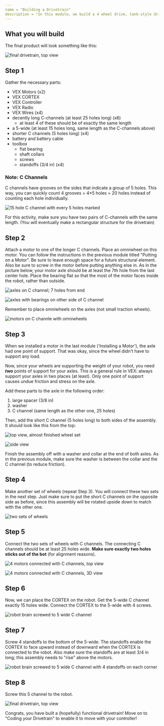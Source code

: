 ```yaml
---
name = "Building a Drivetrain"
description = "In this module, we build a 4 wheel drive, tank-style drivetrain. This is the standard way to build a drivetrain that you will probably use in competition."
---
```


## What you will build

The final product will look something like this:



![final drivetrain, top view](./2-8-1.png)

## Step 1

Gather the necessary parts:

- VEX Motors (x2)
- VEX CORTEX
- VEX Controller
- VEX Radio
- VEX Wires (x4)
- decently long C-channels (at least 25 holes long) (x6)
  - at least 4 of these should be of exactly the same length
- a 5-wide (at least 15 holes long, same length as the C-channels above)
- shorter C channels (5 holes long) (x4)
- battery and battery cable
- toolbox
  - flat bearing
  - shaft collars
  - screws
  - standoffs (3/4 in) (x4)

### Note: C Channels

C channels have grooves on the sides that indicate a group of 5 holes. This way, you can quickly count 4 grooves = 4\*5 holes = 20 holes instead of counting each hole individually.



![15 hole C channel with every 5 holes marked](./2-1-1.png)



For this activity, make sure you have two pairs of C-channels with the same length. (You will eventually make a rectangular structure for the drivetrain)

## Step 2

Attach a motor to one of the longer C channels. Place an omniwheel on this motor. You can follow the instructions in the previous module titled "Putting on a Motor". Be sure to leave enough space for a future structural element. Also be sure to screw in the motor before putting anything else in. As in the picture below, your motor axle should be at least the 7th hole from the last center hole. Place the bearing flat so that the most of the motor faces inside the robot, rather than outside.




![axles on C channel; 7 holes from end](./2-2-1.png)



![axles with bearings on other side of C channel](./2-2-2.png)



Remember to place omniwheels on the axles (not small traction wheels).



![motors on C channle with omniwheels](./2-2-3.png)

## Step 3

When we installed a motor in the last module ('Installing a Motor'), the axle had one point of support. That was okay, since the wheel didn't have to support any load. 

Now, since your wheels are supporting the weight of your robot, you need ***two*** points of support for your axles. This is a general rule in VEX: always support your axles in two places (at least). Only one point of support causes undue friction and stress on the axle. 

Add these parts to the axle in the following order:
1. large spacer (3/8 in)
2. washer
3. C channel (same length as the other one, 25 holes)

Then, add the short C channel (5 holes long) to both sides of the assembly. It should look like this from the top:



![top view, almost finished wheel set](./2-3-1.png)



![side view](./2-3-2.png)



Finish the assembly off with a washer and collar at the end of both axles. As in the previous module, make sure the washer is between the collar and the C channel (to reduce friction).

## Step 4

Make another set of wheels (repeat Step 3). You will connect these two sets in the next step. Just make sure to put the short C channels on the opposite side as before, since this assembly will be rotated upside down to match with the other one.




![two sets of wheels](./2-4-1.png)



## Step 5

Connect the two sets of wheels with C channels. The connecting C channels should be at least 25 holes wide. **Make sure exactly two holes sticks out of the bot** (for alignment reasons). 



![4 motors connected with C channels, top view](./2-5-1.png)



![4 motors connected with C channels, 3D view](./2-5-2.png)



## Step 6

Now, we can place the CORTEX on the robot. Get the 5-wide C channel exactly 15 holes wide. Connect the CORTEX to the 5-wide with 4 screws.



![robot brain screwed to 5 wide C channel](./2-6-1.png)



## Step 7

Screw 4 standoffs to the bottom of the 5-wide. The standoffs enable the CORTEX to face upward instead of downward when the CORTEX is connected to the robot. Also make sure the standoffs are at least 3/4 in long; this assembly needs to "rise" above the motors. 



![robot brain screwed to 5 wide C channel with 4 standoffs on each corner](./2-7-1.png)



## Step 8

Screw this 5 channel to the robot.



![final drivetrain, top view](./2-8-1.png)



Congrats, you have built a (hopefully) functional drivetrain! Move on to "Coding your Drivetrain" to enable it to move with your controller!